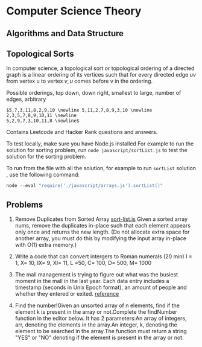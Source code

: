 # Computer Science Theory
## Algorithms and Data Structure 

## Topological Sorts

In computer science, a topological sort or topological ordering of a directed graph is a linear ordering of its vertices such that for every directed edge $uv$  from vertex u to vertex $v, u$ comes before v in the ordering.

Possible orderings, top down, down right, smallest to large, number of edges, arbitrary 

```
$5,7,3,11,8,2,9,10 \newline 5,11,2,7,8,9,3,10 \newline 
2,3,5,7,8,9,10,11 \newline
5,2,9,7,3,10,11,8 \newline$
```

Contains Leetcode and Hacker Rank questions and answers. 

To test locally, make sure you have Node.js installed 
For example to run the solution for sorting problem, run `node javascript/sortList.js` to test the solution for the sorting problem.

To run from the file with all the solution, for example to run `sortList` solution , use the following command:

```javascript 
node --eval "require('./javascript/arrays.js').sortList()"
```

## Problems 

1. Remove Duplicates from Sorted Array [sort-list.js](/javascript/sort-list.js)
  Given a sorted array nums, remove the duplicates in-place such that each element appears only once and returns the new length. (Do not    allocate extra space for another array, you must do this by modifying the input array in-place with O(1) extra memory.)


2. Write a code that can convert intergers to Roman numerals (20 min)
  I = 1, X= 10, IX= 9, XI= 11, L =50, C= 100, D= 500, M= 1000 

3. The mall management is trying to figure out what was the busiest moment in the mall in the last year. Each data entry includes a timestamp (seconds in Unix Epoch format), an amount of people and whether they entered or exited. [reference](https://www.pramp.com/challenge/2WBx3Axln1t7JQ2jQq96)

4. Find the number!Given an unsorted array of n elements, find if the element k is present in the array or not.Complete the findNumber function in the editor below. It has 2 parameters:An array of integers, arr, denoting the elements in the array.An integer, k, denoting the element to be searched in the array.The function must return a string "YES" or "NO" denoting if the element is present in the array or not.
